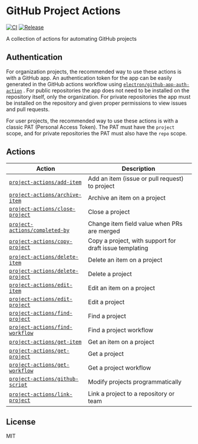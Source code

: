 # GitHub Project Actions

[![CI](https://github.com/dsanders11/project-actions/actions/workflows/ci.yml/badge.svg)](https://github.com/dsanders11/project-actions/actions/workflows/ci.yml)
[![Release](https://img.shields.io/github/v/release/dsanders11/project-actions?color=blue)](https://github.com/dsanders11/project-actions/releases)

A collection of actions for automating GitHub projects

## Authentication

For organization projects, the recommended way to use these actions is with a
GitHub app. An authentication token for the app can be easily generated in the
GitHub actions workflow using [`electron/github-app-auth-action`](https://github.com/electron/github-app-auth-action)
. For public repositories the app does not need to be installed on the repository
itself, only the organization. For private repositories the app must be installed
on the repository and given proper permissions to view issues and pull requests.

For user projects, the recommended way to use these actions is with a classic
PAT (Personal Access Token). The PAT must have the `project` scope, and for
private repositories the PAT must also have the `repo` scope.

## Actions

| Action                                             | Description                                             |
|----------------------------------------------------|---------------------------------------------------------|
| [`project-actions/add-item`](add-item)             | Add an item (issue or pull request) to project          |
| [`project-actions/archive-item`](archive-item)     | Archive an item on a project                            |
| [`project-actions/close-project`](close-project)   | Close a project                                         |
| [`project-actions/completed-by`](completed-by)     | Change item field value when PRs are merged             |
| [`project-actions/copy-project`](copy-project)     | Copy a project, with support for draft issue templating |
| [`project-actions/delete-item`](delete-item)       | Delete an item on a project                             |
| [`project-actions/delete-project`](delete-project) | Delete a project                                        |
| [`project-actions/edit-item`](edit-item)           | Edit an item on a project                               |
| [`project-actions/edit-project`](edit-project)     | Edit a project                                          |
| [`project-actions/find-project`](find-project)     | Find a project                                          |
| [`project-actions/find-workflow`](find-workflow)   | Find a project workflow                                 |
| [`project-actions/get-item`](get-item)             | Get an item on a project                                |
| [`project-actions/get-project`](get-project)       | Get a project                                           |
| [`project-actions/get-workflow`](get-workflow)     | Get a project workflow                                  |
| [`project-actions/github-script`](github-script)   | Modify projects programmatically                        |
| [`project-actions/link-project`](link-project)     | Link a project to a repository or team                  |

## License

MIT

